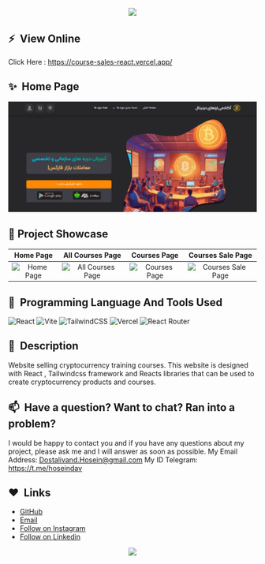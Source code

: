 <p align="center">
  <img src="https://capsule-render.vercel.app/api?type=waving&height=150&color=gradient&text=About%20My%20Project&animation=twinkling&descAlign=50&descAlignY=50&textBg=false&fontColor=fff"/>
</p>


## ⚡&nbsp; View Online
Click Here : https://course-sales-react.vercel.app/


## ✨&nbsp; Home Page
<img src="./home.png" alt="اhome-page" style="max-width: 100%;">


## 🎨 Project Showcase



|                                                                                    Home Page                                                                                     |                                                                                   All Courses Page                                                                                   |                                                                                Courses Page                                                                                |                                                                             Courses Sale Page                                                                              |
| :--------------------------------------------------------------------------------------------------------------------------------------------------------------------------------------: | :----------------------------------------------------------------------------------------------------------------------------------------------------------------------------------: | :----------------------------------------------------------------------------------------------------------------------------------------------------------------------------------------: | :----------------------------------------------------------------------------------------------------------------------------------------------------------------------------------------: |
| <img src="./home.png" title="Home Page" width="100%" crossorigin> | <img src="./all-product.png" title="All Courses Page" width="100%" crossorigin> | <img src="./product.png" title="Courses Page" width="100%" crossorigin> | <img src="./product-sale.png" title="Courses Sale Page" width="100%" crossorigin> |


## 🚀&nbsp; Programming Language And Tools Used 
![React](https://img.shields.io/badge/react-%2320232a.svg?style=for-the-badge&logo=react&logoColor=%2361DAFB) ![Vite](https://img.shields.io/badge/vite-%23646CFF.svg?style=for-the-badge&logo=vite&logoColor=white) ![TailwindCSS](https://img.shields.io/badge/tailwindcss-%2338B2AC.svg?style=for-the-badge&logo=tailwind-css&logoColor=white) ![Vercel](https://img.shields.io/badge/vercel-%23000000.svg?style=for-the-badge&logo=vercel&logoColor=white) ![React Router](https://img.shields.io/badge/React_Router-CA4245?style=for-the-badge&logo=react-router&logoColor=white)


## 📘&nbsp; Description
Website selling cryptocurrency training courses. This website is designed with React , Tailwindcss framework and Reacts libraries that can be used to create cryptocurrency products and courses.


## 📫&nbsp; Have a question? Want to chat? Ran into a problem?
I would be happy to contact you and if you have any questions about my project, please ask me and I will answer as soon as possible.
My Email Address: Dostalivand.Hosein@gmail.com
My ID Telegram: https://t.me/hoseindav


## ❤️&nbsp; Links
* [GitHub](https://github.com/Dostalivand)
* [Email](dostalivand.hosein@gmail.com)
* [Follow on Instagram](https://instagram.com/hosein.css/)
* [Follow on Linkedin](https://linkedin.com/in/dostalivand)


<p align="center">
  <img src="https://capsule-render.vercel.app/api?type=waving&height=150&color=gradient&text=I%20Hope%20To%20See%20You%20Again&animation=twinkling&descAlign=50&descAlignY=50&textBg=false&fontColor=fff&section=footer"/>
</p>
